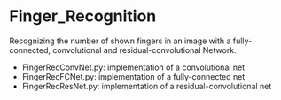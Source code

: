 # Finger_Recognition
Recognizing the number of shown fingers in an image with a fully-connected, convolutional and residual-convolutional Network.

- FingerRecConvNet.py: implementation of a convolutional net
- FingerRecFCNet.py: implementation of a fully-connected net
- FingerRecResNet.py: implementation of a residual-convolutional net

